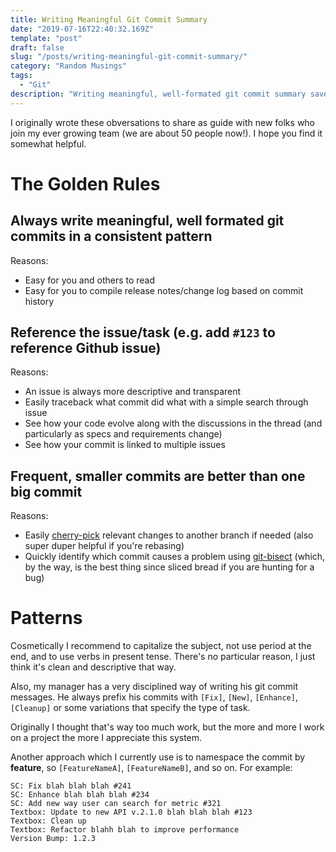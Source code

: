 ```yaml
---
title: Writing Meaningful Git Commit Summary
date: "2019-07-16T22:40:32.169Z"
template: "post"
draft: false
slug: "/posts/writing-meaningful-git-commit-summary/"
category: "Random Musings"
tags:
  - "Git"
description: "Writing meaningful, well-formated git commit summary saves time in the long run. Here's a few of my golden rules."
---
```


I originally wrote these obversations to share as guide with new folks who join my ever growing team (we are about 50 people now!). I hope you find it somewhat helpful.

# The Golden Rules

## Always write meaningful, well formated git commits in a consistent pattern

Reasons:

- Easy for you and others to read
- Easy for you to compile release notes/change log based on commit history

## Reference the issue/task (e.g. add `#123` to reference Github issue)

Reasons:

- An issue is always more descriptive and transparent
- Easily traceback what commit did what with a simple search through issue
- See how your code evolve along with the discussions in the thread (and particularly as specs and requirements change)
- See how your commit is linked to multiple issues

## Frequent, smaller commits are better than one big commit

Reasons:

- Easily [cherry-pick](https://git-scm.com/docs/git-cherry-pick) relevant changes to another branch if needed (also super duper helpful if you're rebasing)
- Quickly identify which commit causes a problem using [git-bisect](https://git-scm.com/docs/git-bisect) (which, by the way, is the best thing since sliced bread if you are hunting for a bug)

# Patterns

Cosmetically I recommend to capitalize the subject, not use period at the end, and to use verbs in present tense. There's no particular reason, I just think it's clean and descriptive that way.

Also, my manager has a very disciplined way of writing his git commit messages. He always prefix his commits with `[Fix]`, `[New]`, `[Enhance]`, `[Cleanup]` or some variations that specify the type of task.

Originally I thought that's way too much work, but the more and more I work on a project the more I appreciate this system.

Another approach which I currently use is to namespace the commit by **feature**, so `[FeatureNameA]`, `[FeatureNameB]`, and so on. For example:

```
SC: Fix blah blah blah #241
SC: Enhance blah blah blah #234
SC: Add new way user can search for metric #321
Textbox: Update to new API v.2.1.0 blah blah blah #123
Textbox: Clean up
Textbox: Refactor blahh blah to improve performance
Version Bump: 1.2.3
```
